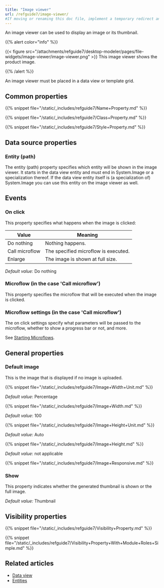 ```yaml
---
title: "Image viewer"
url: /refguide7/image-viewer/
#If moving or renaming this doc file, implement a temporary redirect and let the respective team know they should update the URL in the product. See Mapping to Products for more details.
---
```



An image viewer can be used to display an image or its thumbnail.

{{% alert color="info" %}}

{{< figure src="/attachments/refguide7/desktop-modeler/pages/file-widgets/image-viewer/image-viewer.png" >}}
This image viewer shows the product image.

{{% /alert %}}

An image viewer must be placed in a data view or template grid.

## Common properties

{{% snippet file="/static/_includes/refguide7/Name+Property.md" %}}

{{% snippet file="/static/_includes/refguide7/Class+Property.md" %}}

{{% snippet file="/static/_includes/refguide7/Style+Property.md" %}}

## Data source properties

### Entity (path)

The entity (path) property specifies which entity will be shown in the image viewer. It starts in the data view entity and must end in System.Image or a specialization thereof. If the data view entity itself is (a specialization of) System.Image you can use this entity on the image viewer as well.

## Events

### On click

This property specifies what happens when the image is clicked:

| Value | Meaning |
| --- | --- |
| Do nothing | Nothing happens. |
| Call microflow | The specified microflow is executed. |
| Enlarge | The image is shown at full size. |

*Default value:* Do nothing

### Microflow (in the case 'Call microflow')

This property specifies the microflow that will be executed when the image is clicked.

### Microflow settings (in the case 'Call microflow')

The on click settings specify what parameters will be passed to the microflow, whether to show a progress bar or not, and more.

See [Starting Microflows](/refguide7/starting-microflows/).

## General properties

### Default image

This is the image that is displayed if no image is uploaded.

{{% snippet file="/static/_includes/refguide7/Image+Width+Unit.md" %}}

*Default value*: Percentage

{{% snippet file="/static/_includes/refguide7/Image+Width.md" %}}

*Default value*: 100

{{% snippet file="/static/_includes/refguide7/Image+Height+Unit.md" %}}

*Default value*: Auto

{{% snippet file="/static/_includes/refguide7/Image+Height.md" %}}

*Default value*: not applicable

{{% snippet file="/static/_includes/refguide7/Image+Responsive.md" %}}

### Show

This property indicates whether the generated thumbnail is shown or the full image.

*Default value:* Thumbnail

## Visibility properties

{{% snippet file="/static/_includes/refguide7/Visibility+Property.md" %}}

{{% snippet file="/static/_includes/refguide7/Visibility+Property+With+Module+Roles+Simple.md" %}}

## Related articles

* [Data view](/refguide7/data-view/)
* [Entities](/refguide7/entities/)
